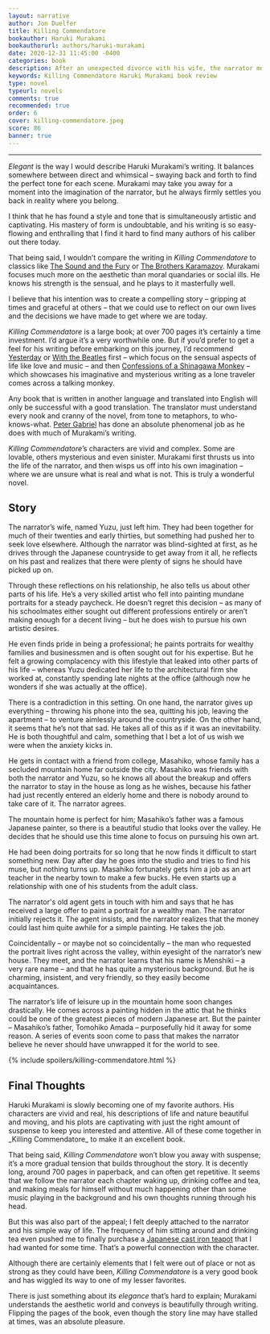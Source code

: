 ```yaml
---
layout: narrative
author: Jon Duelfer
title: Killing Commendatore
bookauthor: Haruki Murakami
bookauthorurl: authors/haruki-murakami
date: 2020-12-31 11:45:00 -0400
categories: book
description: After an unexpected divorce with his wife, the narrator moves into his friend's mountain home to get away from the city. He quits his mundane job as a portrait painter and decides to pursue his own artistic passions. He soon comes across a powerful painting in the attic of the house that kicks off a mysterious series of events.
keywords: Killing Commendatore Haruki Murakami book review
type: novel
typeurl: novels
comments: true
recommended: true
order: 6
cover: killing-commendatore.jpeg
score: 86
banner: true
---
```

<hr/>

_Elegant_ is the way I would describe Haruki Murakami’s writing. It balances somewhere between direct and whimsical – swaying back and forth to find the perfect tone for each scene. Murakami may take you away for a moment into the imagination of the narrator, but he always firmly settles you back in reality where you belong.

I think that he has found a style and tone that is simultaneously artistic and captivating. His mastery of form is undoubtable, and his writing is so easy-flowing and enthralling that I find it hard to find many authors of his caliber out there today.

That being said, I wouldn’t compare the writing in _Killing Commendatore_ to classics like [The Sound and the Fury](/texts/2020-03-29-the-sound-and-the-fury/) or [The Brothers Karamazov](/texts/2019-09-02-the-brothers-karamazov/). Murakami focuses much more on the aesthetic than moral quandaries or social ills. He knows his strength is the sensual, and he plays to it masterfully well.

I believe that his intention was to create a compelling story – gripping at times and graceful at others – that we could use to reflect on our own lives and the decisions we have made to get where we are today.

_Killing Commendatore_ is a large book; at over 700 pages it’s certainly a time investment. I’d argue it’s a very worthwhile one. But if you’d prefer to get a feel for his writing before embarking on this journey, I’d recommend [Yesterday](/texts/2021-10-24-yesterday/) or [With the Beatles](/texts/2020-03-01-with-the-beatles/) first – which focus on the sensual aspects of life like love and music – and then [Confessions of a Shinagawa Monkey](/texts/2020-06-20-confessions-of-a-shinagawa-monkey/) – which showcases his imaginative and mysterious writing as a lone traveler comes across a talking monkey.

Any book that is written in another language and translated into English will only be successful with a good translation. The translator must understand every nook and cranny of the novel, from tone to metaphors, to who-knows-what. [Peter Gabriel](https://en.wikipedia.org/wiki/Philip_Gabriel) has done an absolute phenomenal job as he does with much of Murakami’s writing. 

_Killing Commendatore_’s characters are vivid and complex. Some are lovable, others mysterious and even sinister. Murakami first thrusts us into the life of the narrator, and then wisps us off into his own imagination – where we are unsure what is real and what is not. This is truly a wonderful novel.

<h2><strong>Story</strong></h2>
The narrator’s wife, named Yuzu, just left him. They had been together for much of their twenties and early thirties, but something had pushed her to seek love elsewhere. Although the narrator was blind-sighted at first, as he drives through the Japanese countryside to get away from it all, he reflects on his past and realizes that there were plenty of signs he should have picked up on.

Through these reflections on his relationship, he also tells us about other parts of his life. He’s a very skilled artist who fell into painting mundane portraits for a steady paycheck. He doesn’t regret this decision – as many of his schoolmates either sought out different professions entirely or aren’t making enough for a decent living – but he does wish to pursue his own artistic desires.

He even finds pride in being a professional; he paints portraits for wealthy families and businessmen and is often sought out for his expertise. But he felt a growing complacency with this lifestyle that leaked into other parts of his life – whereas Yuzu dedicated her life to the architectural firm she worked at, constantly spending late nights at the office (although now he wonders if she was actually at the office).

There is a contradiction in this setting. On one hand, the narrator gives up everything – throwing his phone into the sea, quitting his job, leaving the apartment – to venture aimlessly around the countryside. On the other hand, it seems that he’s not that sad. He takes all of this as if it was an inevitability. He is both thoughtful and calm, something that I bet a lot of us wish we were when the anxiety kicks in.

He gets in contact with a friend from college, Masahiko, whose family has a secluded mountain home far outside the city. Masahiko was friends with both the narrator and Yuzu, so he knows all about the breakup and offers the narrator to stay in the house as long as he wishes, because his father had just recently entered an elderly home and there is nobody around to take care of it. The narrator agrees.

The mountain home is perfect for him; Masahiko’s father was a famous Japanese painter, so there is a beautiful studio that looks over the valley. He decides that he should use this time alone to focus on pursuing his own art.

He had been doing portraits for so long that he now finds it difficult to start something new. Day after day he goes into the studio and tries to find his muse, but nothing turns up. Masahiko fortunately gets him a job as an art teacher in the nearby town to make a few bucks. He even starts up a relationship with one of his students from the adult class.

The narrator's old agent gets in touch with him and says that he has received a large offer to paint a portrait for a wealthy man. The narrator initially rejects it. The agent insists, and the narrator realizes that the money could last him quite awhile for a simple painting. He takes the job.

Coincidentally – or maybe not so coincidentally – the man who requested the portrait lives right across the valley, within eyesight of the narrator’s new house. They meet, and the narrator learns that his name is Menshiki – a very rare name – and that he has quite a mysterious background. But he is charming, insistent, and very friendly, so they easily become acquaintances.

The narrator’s life of leisure up in the mountain home soon changes drastically. He comes across a painting hidden in the attic that he thinks could be one of the greatest pieces of modern Japanese art. But the painter – Masahiko’s father, Tomohiko Amada – purposefully hid it away for some reason. A series of events soon come to pass that makes the narrator believe he never should have unwrapped it for the world to see.

{% include spoilers/killing-commendatore.html %}

<h2><strong>Final Thoughts</strong></h2>
Haruki Murakami is slowly becoming one of my favorite authors. His characters are vivid and real, his descriptions of life and nature beautiful and moving, and his plots are captivating with just the right amount of suspense to keep you interested and attentive. All of these come together in _Killing Commendatore_ to make it an excellent book.

That being said, _Killing Commendatore_ won’t blow you away with suspense; it’s a more gradual tension that builds throughout the story. It is decently long, around 700 pages in paperback, and can often get repetitive. It seems that we follow the narrator each chapter waking up, drinking coffee and tea, and making meals for himself without much happening other than some music playing in the background and his own thoughts running through his head.

But this was also part of the appeal; I felt deeply attached to the narrator and his simple way of life. The frequency of him sitting around and drinking tea even pushed me to finally purchase a [Japanese cast iron teapot](https://www.sensationalteas.com/store/p155/Sumi_Gift_Set_21_oz.html#/) that I had wanted for some time. That’s a powerful connection with the character.

Although there are certainly elements that I felt were out of place or not as strong as they could have been, _Killing Commendatore_ is a very good book and has wiggled its way to one of my lesser favorites.

There is just something about its _elegance_ that’s hard to explain; Murakami understands the aesthetic world and conveys is beautifully through writing. Flipping the pages of the book, even though the story line may have stalled at times, was an absolute pleasure.